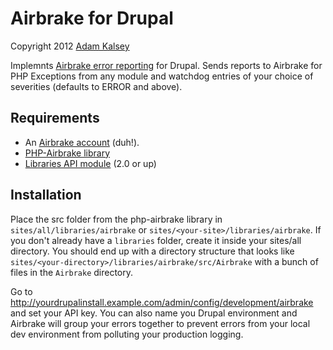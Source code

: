 Airbrake for Drupal
===================

Copyright 2012 [Adam Kalsey](http://kalsey.com)

Implemnts [Airbrake error reporting](http://airbrakeapp.com) for Drupal. Sends reports to Airbrake for PHP Exceptions from any module and watchdog entries of your choice of severities (defaults to ERROR and above).

Requirements
------------

* An [Airbrake account](http://airbrakeapp.com) (duh!). 
* [PHP-Airbrake library](https://github.com/nodrew/php-airbrake) 
* [Libraries API module](http://drupal.org/project/libraries) (2.0 or up)

Installation
------------

Place the src folder from the php-airbrake library in `sites/all/libraries/airbrake` or `sites/<your-site>/libraries/airbrake`. If you don't already have a `libraries` folder, create it inside your sites/all directory. You should end up with a directory structure that looks like `sites/<your-directory>/libraries/airbrake/src/Airbrake` with a bunch of files in the `Airbrake` directory.

Go to http://yourdrupalinstall.example.com/admin/config/development/airbrake and set your API key. You can also name you Drupal environment and Airbrake will group your errors together to prevent errors from your local dev environment from polluting your production logging.
